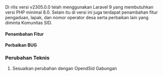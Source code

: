 Di rilis versi v2305.0.0 telah menggunakan Laravel 9 yang membutuhkan versi PHP minimal 8.0. Selain itu di versi ini juga terdapat penambahan fitur pengaduan, lapak, dan nomor operator desa serta perbaikan lain yang diminta Komunitas SID.

#### Penambahan Fitur

#### Perbaikan BUG

### Perubahan Teknis
1. Sesuaikan perubahan dengan OpendSid Gabungan
